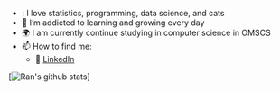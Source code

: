 - : I love statistics, programming, data science, and cats
- 🌱 I’m addicted to learning and growing every day
- :earth_africa: I am currently continue studying in computer science in OMSCS
- 📫 How to find me: 
  - :office: [LinkedIn](https://www.linkedin.com/in/rzhang12/)

[![Ran's github stats](https://github-readme-stats.vercel.app/api?username=rzhang0716&count_private=true&show_icons=true&theme=radical&hide_rank=false)]
